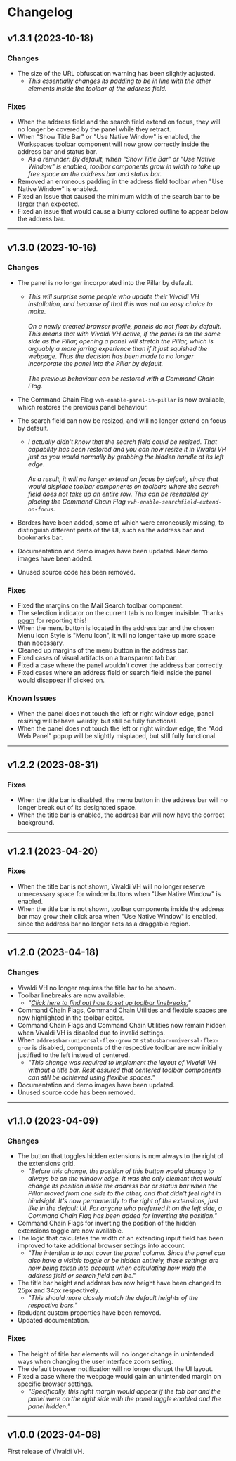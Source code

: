 # Changelog

## v1.3.1 (2023-10-18)

### Changes

- The size of the URL obfuscation warning has been slightly adjusted.
  - *This essentially changes its padding to be in line with the other elements inside the toolbar of the address field.*

### Fixes

- When the address field and the search field extend on focus, they will no longer be covered by the panel while they retract.
- When "Show Title Bar" or "Use Native Window" is enabled, the Workspaces toolbar component will now grow correctly inside the address bar and status bar.
  - *As a reminder: By default, when "Show Title Bar" or "Use Native Window" is enabled, toolbar components grow in width to take up free space on the address bar and status bar.*
- Removed an erroneous padding in the address field toolbar when "Use Native Window" is enabled.
- Fixed an issue that caused the minimum width of the search bar to be larger than expected.
- Fixed an issue that would cause a blurry colored outline to appear below the address bar.

---

## v1.3.0 (2023-10-16)

### Changes

- The panel is no longer incorporated into the Pillar by default.
  - *This will surprise some people who update their Vivaldi VH installation, and because of that this was not an easy choice to make.* \
 \
*On a newly created browser profile, panels do not float by default. This means that with Vivaldi VH active, if the panel is on the same side as the Pillar, opening a panel will stretch the Pillar, which is arguably a more jarring experience than if it just squished the webpage. Thus the decision has been made to no longer incorporate the panel into the Pillar by default.* \
 \
*The previous behaviour can be restored with a Command Chain Flag.*

- The Command Chain Flag `vvh-enable-panel-in-pillar` is now available, which restores the previous panel behaviour.
- The search field can now be resized, and will no longer extend on focus by default.
  - *I actually didn't know that the search field could be resized. That capability has been restored and you can now resize it in Vivaldi VH just as you would normally by grabbing the hidden handle at its left edge.* \
 \
*As a result, it will no longer extend on focus by default, since that would displace toolbar components on toolbars where the search field does not take up an entire row. This can be reenabled by placing the Command Chain Flag `vvh-enable-searchfield-extend-on-focus`.*
- Borders have been added, some of which were erroneously missing, to distinguish different parts of the UI, such as the address bar and bookmarks bar.
- Documentation and demo images have been updated. New demo images have been added.
- Unused source code has been removed.

### Fixes

- Fixed the margins on the Mail Search toolbar component.
- The selection indicator on the current tab is no longer invisible. Thanks [ppgm](https://forum.vivaldi.net/user/ppgm) for reporting this!
- When the menu button is located in the address bar and the chosen Menu Icon Style is "Menu Icon", it will no longer take up more space than necessary.
- Cleaned up margins of the menu button in the address bar.
- Fixed cases of visual artifacts on a transparent tab bar.
- Fixed a case where the panel wouldn't cover the address bar correctly.
- Fixed cases where an address field or search field inside the panel would disappear if clicked on.

### Known Issues

- When the panel does not touch the left or right window edge, panel resizing will behave weirdly, but still be fully functional.
- When the panel does not touch the left or right window edge, the "Add Web Panel" popup will be slightly misplaced, but still fully functional.

---

## v1.2.2 (2023-08-31)

### Fixes

- When the title bar is disabled, the menu button in the address bar will no longer break out of its designated space.
- When the title bar is enabled, the address bar will now have the correct background.

---

## v1.2.1 (2023-04-20)

### Fixes

- When the title bar is not shown, Vivaldi VH will no longer reserve unnecessary space for window buttons when "Use Native Window" is enabled.
- When the title bar is not shown, toolbar components inside the address bar may grow their click area when "Use Native Window" is enabled, since the address bar no longer acts as a draggable region.

---

## v1.2.0 (2023-04-18)

### Changes

- Vivaldi VH no longer requires the title bar to be shown.
- Toolbar linebreaks are now available.
  - *"[Click here to find out how to set up toolbar linebreaks.](../command-chain-utilities.md)"*
- Command Chain Flags, Command Chain Utilities and flexible spaces are now highlighted in the toolbar editor.
- Command Chain Flags and Command Chain Utilities now remain hidden when Vivaldi VH is disabled due to invalid settings.
- When `addressbar-universal-flex-grow` or `statusbar-universal-flex-grow` is disabled, components of the respective toolbar are now initially justified to the left instead of centered.
  - *"This change was required to implement the layout of Vivaldi VH without a title bar. Rest assured that centered toolbar components can still be achieved using flexible spaces."*
- Documentation and demo images have been updated.
- Unused source code has been removed.

---

## v1.1.0 (2023-04-09)

### Changes

- The button that toggles hidden extensions is now always to the right of the extensions grid.
  - *"Before this change, the position of this button would change to always be on the window edge. It was the only element that would change its position inside the address bar or status bar when the Pillar moved from one side to the other, and that didn't feel right in hindsight. It's now permanently to the right of the extensions, just like in the default UI. For anyone who preferred it on the left side, a Command Chain Flag has been added for inverting the position."*
- Command Chain Flags for inverting the position of the hidden extensions toggle are now available.
- The logic that calculates the width of an extending input field has been improved to take additional browser settings into account.
  - *"The intention is to not cover the panel column. Since the panel can also have a visible toggle or be hidden entirely, these settings are now being taken into account when calculating how wide the address field or search field can be."*
- The title bar height and address box row height have been changed to 25px and 34px respectively.
  - *"This should more closely match the default heights of the respective bars."*
- Redudant custom properties have been removed.
- Updated documentation.

### Fixes

- The height of title bar elements will no longer change in unintended ways when changing the user interface zoom setting.
- The default browser notification will no longer disrupt the UI layout.
- Fixed a case where the webpage would gain an unintended margin on specific browser settings.
  - *"Specifically, this right margin would appear if the tab bar and the panel were on the right side with the panel toggle enabled and the panel hidden."*

---

## v1.0.0 (2023-04-08)

First release of Vivaldi VH.
